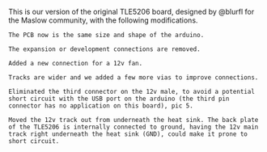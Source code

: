 This is our version of the original TLE5206 board, designed by @blurfl for the Maslow community, with the following modifications.

    The PCB now is the same size and shape of the arduino.

    The expansion or development connections are removed.

    Added a new connection for a 12v fan.

    Tracks are wider and we added a few more vias to improve connections.

    Eliminated the third connector on the 12v male, to avoid a potential short circuit with the USB port on the arduino (the third pin connector has no application on this board), pic 5.

    Moved the 12v track out from underneath the heat sink. The back plate of the TLE5206 is internally connected to ground, having the 12v main track right underneath the heat sink (GND), could make it prone to short circuit.
